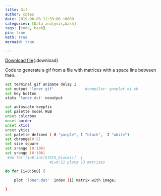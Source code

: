 ```yaml
---
title: Gif
author: cotes
date: 2019-08-08 11:33:00 +0800
categories: [Data analysis,bash]
tags: [code, bash]
pin: true
math: true
mermaid: true

---
```


[Download file](/codes/scripts/gif.sh){:download}


Code to generate a gif from a file with matrices with a space line between then.






```bash
set terminal gif animate delay 1
set output 'loner.gif'				#compilar: gnuplot oi.sh
set key bottom
stats 'loner.dat' nooutput

set autoscale keepfix
set palette model RGB
unset colorbox
unset border
unset xtics
unset ytics
set palette defined ( 0 "purple", 1 "black",  2 "white")
set cbrange[0:2]
set size square
set xrange [0:100]
set yrange [0:100]
 #do for [i=0:int(STATS_blocks)]  {
					#i=0:12 plota 13 matrizes

do for [i=0:500] {
	
    plot 'loner.dat'  index (i) matrix with image;

}	

```
